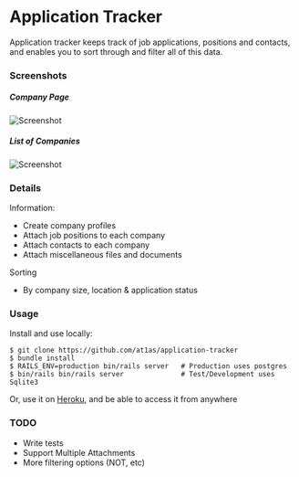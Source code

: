 # Application Tracker

Application tracker keeps track of job applications, positions and contacts, and enables you to sort through and filter all of this data. 


### Screenshots
##### Company Page
![Screenshot](http://at1as.github.io/github_repo_assets/application-tracker1.jpg)

##### List of Companies
![Screenshot](http://at1as.github.io/github_repo_assets/application-tracker2.jpg)

### Details

Information:

* Create company profiles
* Attach job positions to each company
* Attach contacts to each company
* Attach miscellaneous files and documents

Sorting

* By company size, location & application status


### Usage

Install and use locally:

```
$ git clone https://github.com/at1as/application-tracker
$ bundle install
$ RAILS_ENV=production bin/rails server   # Production uses postgres
$ bin/rails bin/rails server              # Test/Development uses Sqlite3
```

Or, use it on [Heroku](http://application-tracker.herokuapp.com/), and be able to access it from anywhere


### TODO

* Write tests
* Support Multiple Attachments
* More filtering options (NOT, etc)

